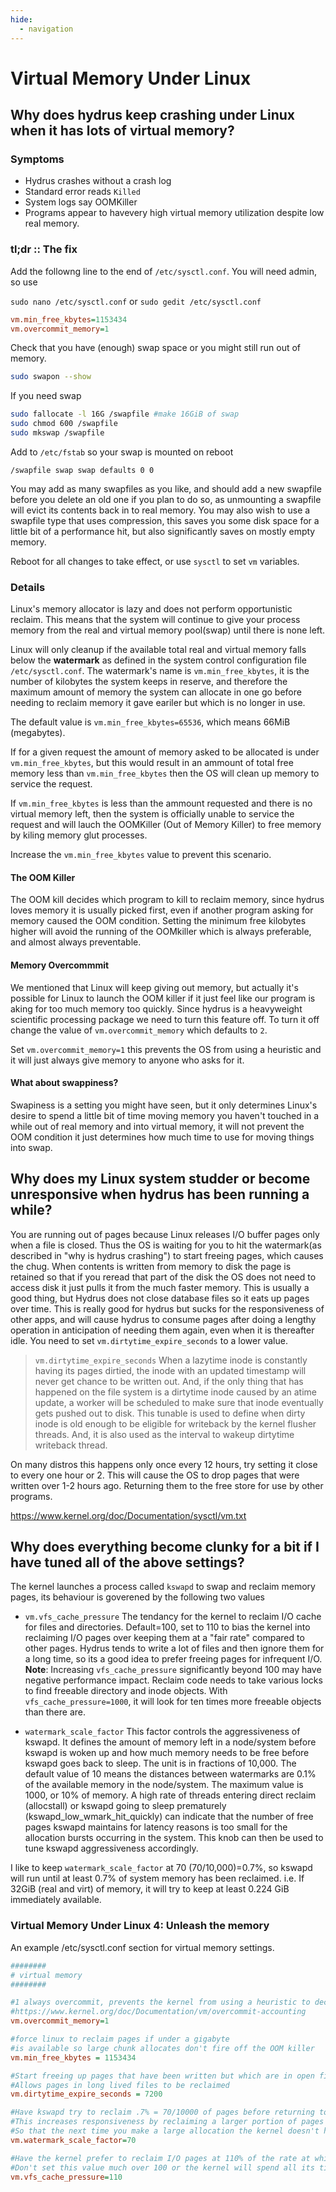 ```yaml
---
hide:
  - navigation
---
```


# Virtual Memory Under Linux

## Why does hydrus keep crashing under Linux when it has lots of virtual memory?

### Symptoms
- Hydrus crashes without a crash log
- Standard error reads `Killed`
- System logs say OOMKiller
- Programs appear to havevery high virtual memory utilization despite low real memory.

### tl;dr :: The fix

Add the followng line to the end of `/etc/sysctl.conf`. You will need admin, so use

 `sudo nano /etc/sysctl.conf` or
 `sudo gedit /etc/sysctl.conf`

```ini
vm.min_free_kbytes=1153434
vm.overcommit_memory=1
```

Check that you have (enough) swap space or you might still run out of memory.
```sh
sudo swapon --show
```

If you need swap
```sh
sudo fallocate -l 16G /swapfile #make 16GiB of swap
sudo chmod 600 /swapfile
sudo mkswap /swapfile
```
Add to `/etc/fstab` so your swap is mounted on reboot
```
/swapfile swap swap defaults 0 0
```

You may add as many swapfiles as you like, and should add a new swapfile before you delete an old one if you plan to do so, as unmounting a swapfile will evict its contents back in to real memory.  You may also wish to use a swapfile type that uses compression, this saves you some disk space for a little bit of a performance hit, but also significantly saves on mostly empty memory.

Reboot for all changes to take effect, or use `sysctl` to set `vm` variables.

### Details
Linux's memory allocator is lazy and does not perform opportunistic reclaim.  This means that the system will continue to give your process memory from the real and virtual memory pool(swap) until there is none left.

Linux will only cleanup if the available total real and virtual memory falls below the **watermark** as defined in the system control configuration file `/etc/sysctl.conf`.
The watermark's name is `vm.min_free_kbytes`, it is the number of kilobytes the system keeps in reserve, and therefore the maximum amount of memory the system can allocate in one go before needing to reclaim memory it gave eariler but which is no longer in use.

The default value is `vm.min_free_kbytes=65536`, which means 66MiB (megabytes).  

If for a given request the amount of memory asked to be allocated is under `vm.min_free_kbytes`, but this would result in an ammount of total free memory less than `vm.min_free_kbytes` then the OS will clean up memory to service the request.

If `vm.min_free_kbytes` is less than the ammount requested and there is no virtual memory left, then the system is officially unable to service the request and will lauch the OOMKiller (Out of Memory Killer) to free memory by kiling memory glut processes.

Increase the `vm.min_free_kbytes` value to prevent this scenario.

#### The OOM Killer
The OOM kill decides which program to kill to reclaim memory, since hydrus loves memory it is usually picked first, even if another program asking for memory caused the OOM condition.  Setting the minimum free kilobytes higher will avoid the running of the OOMkiller which is always preferable, and almost always preventable.

#### Memory Overcommmit
We mentioned that Linux will keep giving out memory, but actually it's possible for Linux to launch the OOM killer if it just feel like our program is aking for too much memory too quickly.  Since hydrus is a heavyweight scientific processing package we need to turn this feature off.  To turn it off change the value of `vm.overcommit_memory` which defaults to `2`.

Set `vm.overcommit_memory=1` this prevents the OS from using a heuristic and it will just always give memory to anyone who asks for it.

#### What about swappiness?
Swapiness is a setting you might have seen, but it only determines Linux's desire to spend a little bit of time moving memory you haven't touched in a while out of real memory and into virtual memory, it will not prevent the OOM condition it just determines how much time to use for moving things into swap.

## Why does my Linux system studder or become unresponsive when hydrus has been running a while?

You are running out of pages because Linux releases I/O buffer pages only when a file is closed. Thus the OS is waiting for you to hit the watermark(as described in "why is hydrus crashing") to start freeing pages, which causes the chug.  When contents is written from memory to disk the page is retained so that if you reread that part of the disk the OS does not need to access disk it just pulls it from the much faster memory.  This is usually a good thing, but Hydrus does not close database files so it eats up pages over time.  This is really good for hydrus but sucks for the responsiveness of other apps, and will cause hydrus to consume pages after doing a lengthy operation in anticipation of needing them again, even when it is thereafter idle.  You need to set `vm.dirtytime_expire_seconds` to a lower value.

> `vm.dirtytime_expire_seconds`
> When a lazytime inode is constantly having its pages dirtied, the inode with
> an updated timestamp will never get chance to be written out.  And, if the
> only thing that has happened on the file system is a dirtytime inode caused
> by an atime update, a worker will be scheduled to make sure that inode
> eventually gets pushed out to disk.  This tunable is used to define when dirty
> inode is old enough to be eligible for writeback by the kernel flusher threads.
> And, it is also used as the interval to wakeup dirtytime writeback thread.

On many distros this happens only once every 12 hours, try setting it close to every one hour or 2.  This will cause the OS to drop pages that were written over 1-2 hours ago.  Returning them to the free store for use by other programs.

https://www.kernel.org/doc/Documentation/sysctl/vm.txt



## Why does everything become clunky for a bit if I have tuned all of the above settings?

The kernel launches a process called `kswapd` to swap and reclaim memory pages, its behaviour is goverened by the following two values

- `vm.vfs_cache_pressure` The tendancy for the kernel to reclaim I/O cache for files and directories. Default=100, set to 110 to bias the kernel into reclaiming I/O pages over keeping them at a "fair rate" compared to other pages.  Hydrus tends to write a lot of files and then ignore them for a long time, so its a good idea to prefer freeing pages for infrequent I/O.
**Note**: Increasing `vfs_cache_pressure` significantly beyond 100 may have negative performance impact. Reclaim code needs to take various locks to find freeable directory and inode objects. With `vfs_cache_pressure=1000`, it will look for ten times more freeable objects than there are.

- `watermark_scale_factor`
This factor controls the aggressiveness of kswapd. It defines the amount of memory left in a node/system before kswapd is woken up and how much memory needs to be free before kswapd goes back to sleep. The unit is in fractions of 10,000. The default value of 10 means the distances between watermarks are 0.1% of the available memory in the node/system. The maximum value is 1000, or 10% of memory. A high rate of threads entering direct reclaim (allocstall) or kswapd going to sleep prematurely (kswapd_low_wmark_hit_quickly) can indicate that the number of free pages kswapd maintains for latency reasons is too small for the allocation bursts occurring in the system. This knob can then be used to tune kswapd aggressiveness accordingly.

I like to keep `watermark_scale_factor` at 70 (70/10,000)=0.7%, so kswapd will run until at least 0.7% of system memory has been reclaimed.
i.e. If 32GiB (real and virt) of memory, it will try to keep at least 0.224 GiB immediately available.



### Virtual Memory Under Linux 4: Unleash the memory

An example /etc/sysctl.conf section for virtual memory settings.

```ini
########
# virtual memory
########

#1 always overcommit, prevents the kernel from using a heuristic to decide that a process is bad for asking for a lot of memory at once and killing it.
#https://www.kernel.org/doc/Documentation/vm/overcommit-accounting
vm.overcommit_memory=1

#force linux to reclaim pages if under a gigabyte 
#is available so large chunk allocates don't fire off the OOM killer
vm.min_free_kbytes = 1153434

#Start freeing up pages that have been written but which are in open files, after 2 hours.
#Allows pages in long lived files to be reclaimed
vm.dirtytime_expire_seconds = 7200

#Have kswapd try to reclaim .7% = 70/10000 of pages before returning to sleep
#This increases responsiveness by reclaiming a larger portion of pages in low memory condition
#So that the next time you make a large allocation the kernel doesn't have to stall and look for pages to free immediately.
vm.watermark_scale_factor=70

#Have the kernel prefer to reclaim I/O pages at 110% of the rate at which it frees other pages.
#Don't set this value much over 100 or the kernel will spend all its time reclaiming I/O pages
vm.vfs_cache_pressure=110
```
